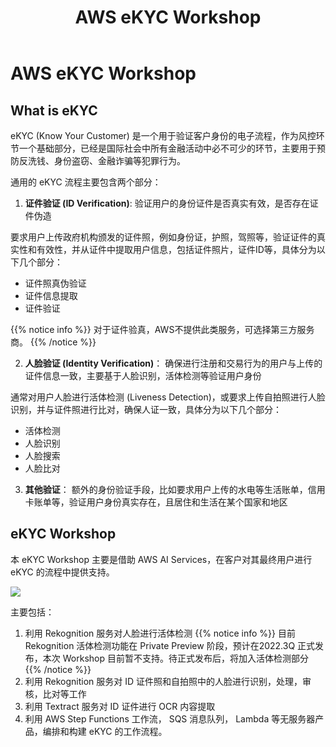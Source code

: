 ﻿---
title: "AWS eKYC Workshop"
chapter: false
weight: 1
---

# AWS eKYC Workshop

## What is eKYC

eKYC (Know Your Customer) 是一个用于验证客户身份的电子流程，作为风控环节一个基础部分，已经是国际社会中所有金融活动中必不可少的环节，主要用于预防反洗钱、身份盗窃、金融诈骗等犯罪行为。

通用的 eKYC 流程主要包含两个部分：
 1. **证件验证 (ID Verification)**: 验证用户的身份证件是否真实有效，是否存在证件伪造

   要求用户上传政府机构颁发的证件照，例如身份证，护照，驾照等，验证证件的真实性和有效性，并从证件中提取用户信息，包括证件照片，证件ID等，具体分为以下几个部分：
   
   - 证件照真伪验证
   - 证件信息提取
   - 证件验证
 
{{% notice info %}}
对于证件验真，AWS不提供此类服务，可选择第三方服务商。
{{% /notice  %}}

 2. **人脸验证 (Identity Verification)**： 确保进行注册和交易行为的用户与上传的证件信息一致，主要基于人脸识别，活体检测等验证用户身份

   通常对用户人脸进行活体检测 (Liveness Detection)，或要求上传自拍照进行人脸识别，并与证件照进行比对，确保人证一致，具体分为以下几个部分：

   - 活体检测
   - 人脸识别
   - 人脸搜索
   - 人脸比对

 3. **其他验证**： 额外的身份验证手段，比如要求用户上传的水电等生活账单，信用卡账单等，验证用户身份真实存在，且居住和生活在某个国家和地区

## eKYC Workshop

本 eKYC Workshop 主要是借助 AWS AI Services，在客户对其最终用户进行 eKYC 的流程中提供支持。

![](/images/eKYC/AtAGlance.png)

主要包括：
 1. 利用 Rekognition 服务对人脸进行活体检测 
{{% notice info %}}
目前 Rekognition 活体检测功能在 Private Preview 阶段，预计在2022.3Q 正式发布，本次 Workshop 目前暂不支持。待正式发布后，将加入活体检测部分
{{% /notice  %}}
 2. 利用 Rekognition 服务对 ID 证件照和自拍照中的人脸进行识别，处理，审核，比对等工作
 3. 利用 Textract 服务对 ID 证件进行 OCR 内容提取
 4. 利用 AWS Step Functions 工作流， SQS 消息队列， Lambda 等无服务器产品，编排和构建 eKYC 的工作流程。

